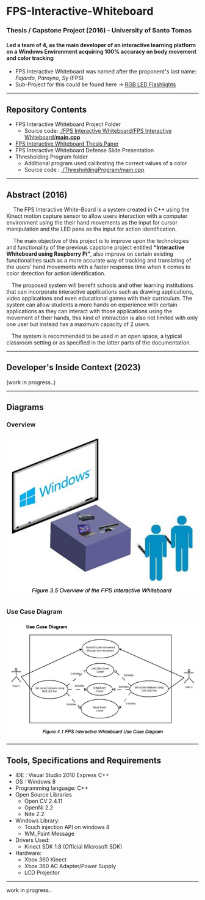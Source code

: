 # FPS-Interactive-Whiteboard
### Thesis / Capstone Project (2016) - University of Santo Tomas
#### Led a team of 4, as the main developer of an interactive learning platform on a Windows Environment acquiring 100% accuracy on body movement and color tracking
* FPS Interactive Whiteboard was named after the  proponent's last name: *Fajardo*, *Parayno*, *Sy* (FPS)
* Sub-Project for this could be found here -> [RGB LED Flashlights](https://github.com/angeloparayno/RGB-LED-Flashlights)
---
## Repository Contents
* FPS Interactive Whiteboard Project Folder
  * Source code: [./FPS Interactive Whiteboard/FPS Interactive Whiteboard/**main.cpp**](https://github.com/angeloparayno/FPS-Interactive-Whiteboard/blob/main/FPS%20Interactive%20Whiteboard/FPS%20Interactive%20Whiteboard/main.cpp)
* [FPS Interactive Whiteboard Thesis Paper](https://github.com/angeloparayno/FPS-Interactive-Whiteboard/blob/main/FPS%20Interactive%20Whiteboard%20(Thesis%20Paper).pdf)
* FPS Interactive Whiteboard Defense Slide Presentation
* Thresholding Program folder
  * Additional program used calibrating the correct values of a color
  * Source code : [./ThresholdingProgram/main.cpp](https://github.com/angeloparayno/FPS-Interactive-Whiteboard/blob/main/ThresholdingProgram/main.cpp)
---
## Abstract (2016)

&emsp; The FPS Interactive White-Board is a system created in C++ using the Kinect motion capture sensor to allow users interaction with a computer environment using the their hand movements as the input for cursor manipulation and the LED pens as the input for action identification. 

&emsp; The main objective of this project is to improve upon the technologies and functionality of the previous capstone project entitled **“Interactive Whiteboard using Raspberry Pi”**, also improve on certain existing functionalities such as a more accurate way of tracking and translating of the users’ hand movements with a faster response time when it comes to color detection for action identification.

&emsp;The proposed system will benefit schools and other learning institutions that can incorporate interactive applications such as drawing applications, video applications and even educational games with their curriculum. The system can allow students a more hands on experience with certain applications as they can interact with those applications using the movement of their hands, this kind of interaction is also not limited with only one user but instead has a maximum capacity of 2 users.

&emsp;The system is recommended to be used in an open space, a typical classroom setting or as specified in the latter parts of the documentation.

---
## Developer's Inside Context (2023)

(work in progress..)

---
## Diagrams

### Overview
![](https://github.com/angeloparayno/FPS-Interactive-Whiteboard/blob/main/Diagrams%20(FPS)/Screen%20Shot%202023-03-27%20at%203.06.38%20PM.png)
### Use Case Diagram
![](https://github.com/angeloparayno/FPS-Interactive-Whiteboard/blob/main/Diagrams%20(FPS)/Screen%20Shot%202023-03-27%20at%203.06.06%20PM.png)

---
## Tools, Specifications and Requirements
* IDE : Visual Studio 2010 Express C++
* OS : Windows 8
* Programming language: C++
* Open Source Libraries 
  * Open CV 2.4.11
  * OpenNi 2.2
  * Nite 2.2
* Windows Library: 
  * Touch injection API on windows 8
  * WM_Paint Message
* Drivers Used:
  * Kinect SDK 1.8 (Official Microsoft SDK)
* Hardware:
  * Xbox 360 Kinect
  * Xbox 360 AC Adapter/Power Supply
  * LCD Projector
 
---

work in progress..
